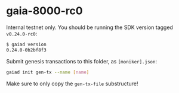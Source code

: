 # gaia-8000-rc0

Internal testnet only. You should be running the SDK version tagged `v0.24.0-rc0`:

```bash
$ gaiad version
0.24.0-0b2bf8f3
```

Submit genesis transactions to this folder, as `[moniker].json`:

```bash
gaiad init gen-tx --name [name]
```

Make sure to only copy the `gen-tx-file` substructure!
